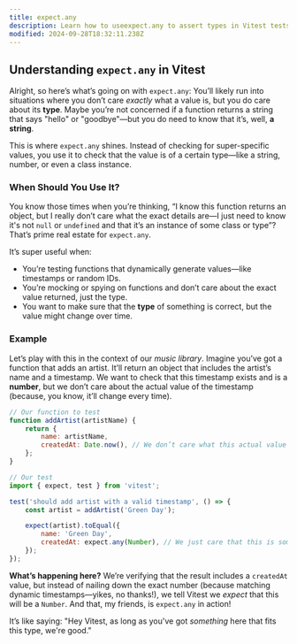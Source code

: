 ```yaml
---
title: expect.any
description: Learn how to useexpect.any to assert types in Vitest tests.
modified: 2024-09-28T18:32:11.238Z
---
```


## Understanding `expect.any` in Vitest

Alright, so here’s what’s going on with `expect.any`: You’ll likely run into situations where you don’t care *exactly* what a value is, but you do care about its **type**. Maybe you’re not concerned if a function returns a string that says "hello" or "goodbye"—but you do need to know that it’s, well, **a string**.

This is where `expect.any` shines. Instead of checking for super-specific values, you use it to check that the value is of a certain type—like a string, number, or even a class instance.

### When Should You Use It?

You know those times when you’re thinking, “I know this function returns an object, but I really don’t care what the exact details are—I just need to know it's not `null` or `undefined` and that it’s an instance of some class or type”? That’s prime real estate for `expect.any`.

It’s super useful when:

- You’re testing functions that dynamically generate values—like timestamps or random IDs.
- You’re mocking or spying on functions and don’t care about the exact value returned, just the type.
- You want to make sure that the **type** of something is correct, but the value might change over time.

### Example

Let’s play with this in the context of our *music library*. Imagine you’ve got a function that adds an artist. It’ll return an object that includes the artist’s name and a timestamp. We want to check that this timestamp exists and is a **number**, but we don’t care about the actual value of the timestamp (because, you know, it’ll change every time).

```js
// Our function to test
function addArtist(artistName) {
	return {
		name: artistName,
		createdAt: Date.now(), // We don’t care what this actual value is
	};
}

// Our test
import { expect, test } from 'vitest';

test('should add artist with a valid timestamp', () => {
	const artist = addArtist('Green Day');

	expect(artist).toEqual({
		name: 'Green Day',
		createdAt: expect.any(Number), // We just care that this is some kind of number
	});
});
```

**What’s happening here?** We’re verifying that the result includes a `createdAt` value, but instead of nailing down the exact number (because matching dynamic timestamps—yikes, no thanks!), we tell Vitest we *expect* that this will be a `Number`. And that, my friends, is `expect.any` in action!

It’s like saying: "Hey Vitest, as long as you've got *something* here that fits this type, we're good."

```ts
```

